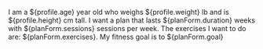I am a ${profile.age} year old who weighs ${profile.weight} lb and is ${profile.height} cm tall.
I want a plan that lasts ${planForm.duration} weeks with ${planForm.sessions} sessions per week.
The exercises I want to do are: ${planForm.exercises}. My fitness goal is to ${planForm.goal}
